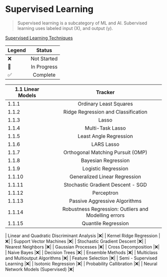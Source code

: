 # Supervised Learning
> Supervised learning is a subcategory of ML and AI. Subervised learning uses labeled input (X), and output (y). 

[Supervised Learning Techniques](https://scikit-learn.org/stable/supervised_learning.html)

|Legend | Status |
| ------------- |:-------------:| 
|❌| Not Started | 
|🚧| In Progress | 
|✅| Complete | 


|1.1 Linear Models|Tracker|
| ------------- |:-------------:| 
| 1.1.1 | Ordinary Least Squares |🚧|
| 1.1.2 | Ridge Regression and Classification |❌|
| 1.1.3 | Lasso |❌|
| 1.1.4 | Multi-Task Lasso |❌|
| 1.1.5 | Least Angle Regression |❌|
| 1.1.6 | LARS Lasso |❌|
| 1.1.7 | Orthogonal Matching Pursuit (OMP) |❌|
| 1.1.8 | Bayesian Regression |❌|
| 1.1.9 | Logistic Regression |❌|
| 1.1.10| Generalized Linear Regression |❌|
| 1.1.11| Stochastic Gradient Descent - SGD |❌|
| 1.1.12| Perceptron |❌|
| 1.1.13| Passive Aggressive Algorithms |❌|
| 1.1.14| Robustness Regression: Outliers and Modelling errors |❌|
| 1.1.15| Quantile Regression |❌|





| Linear and Quadratic Discriminant Analysis |❌| 
| Kernel Ridge Regression |❌|
| Support Vector Machines |❌|
| Stochastic Gradient Descent |❌|
| Nearest Neighbors |❌|
| Gaussian Processes |❌|
| Cross Decomposition |❌|
| Naive Bayes |❌|
| Decision Trees |❌|
| Ensemble Methods |❌|
| Multiclass and Multioutput Algorithms |❌|
| Feature Selection |❌|
| Semi - Supervised Learning |❌|
| Isotonic Regression |❌|
| Probability Callibration |❌|
| Neural Network Models (Supervised) |❌|

